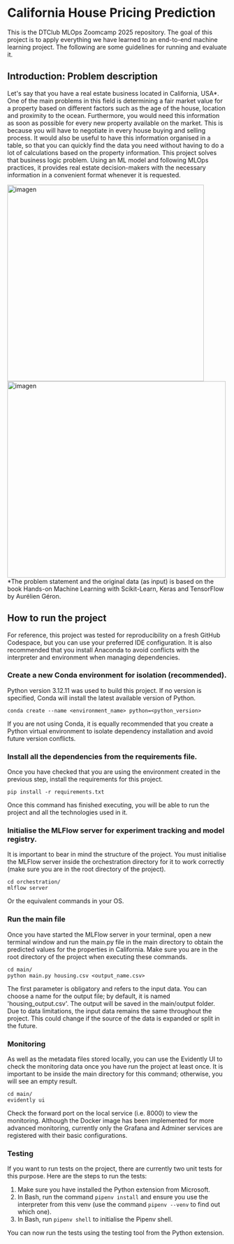 # California House Pricing Prediction
This is the DTClub MLOps Zoomcamp 2025 repository. The goal of this project is to apply everything we have learned to an end-to-end machine learning project. The following are some guidelines for running and evaluate it.
## Introduction: Problem description
Let's say that you have a real estate business located in California, USA*. One of the main problems in this field is determining a fair market value for a property based on different factors such as the age of the house, location and proximity to the ocean. 
Furthermore, you would need this information as soon as possible for every new property available on the market. This is because you will have to negotiate in every house buying and selling process. 
It would also be useful to have this information organised in a table, so that you can quickly find the data you need without having to do a lot of calculations based on the property information.
This project solves that business logic problem. Using an ML model and following MLOps practices, it provides real estate decision-makers with the necessary information in a convenient format whenever it is requested.
<div>
  <img width="450" height="450" alt="imagen" src="https://github.com/user-attachments/assets/4f2de027-ac88-4830-9df3-b02c6a0685c3"/>
  <img width="500" height="450" alt="imagen" src="https://github.com/user-attachments/assets/0fb85c8c-c477-4e63-a5f0-4c4c352f0360"/>
</div>
*The problem statement and the original data (as input) is based on the book Hands-on Machine Learning with Scikit-Learn, Keras and TensorFlow by Aurélien Géron.

## How to run the project
For reference, this project was tested for reproducibility on a fresh GitHub Codespace, but you can use your preferred IDE configuration.
It is also recommended that you install Anaconda to avoid conflicts with the interpreter and environment when managing dependencies.
### Create a new Conda environment for isolation (recommended).
Python version 3.12.11 was used to build this project. If no version is specified, Conda will install the latest available version of Python. 
```
conda create --name <environment_name> python=<python_version>
```
If you are not using Conda, it is equally recommended that you create a Python virtual environment to isolate dependency installation and avoid future version conflicts.
### Install all the dependencies from the requirements file.
Once you have checked that you are using the environment created in the previous step, install the requirements for this project.
```
pip install -r requirements.txt
```
Once this command has finished executing, you will be able to run the project and all the technologies used in it.
### Initialise the MLFlow server for experiment tracking and model registry.
It is important to bear in mind the structure of the project. You must initialise the MLFlow server inside the orchestration directory for it to work correctly (make sure you are in the root directory of the project).
```
cd orchestration/
mlflow server
```
Or the equivalent commands in your OS.
### Run the main file
Once you have started the MLFlow server in your terminal, open a new terminal window and run the main.py file in the main directory to obtain the predicted values for the properties in California. Make sure you are in the root directory of the project when executing these commands.
```
cd main/
python main.py housing.csv <output_name.csv>
```
The first parameter is obligatory and refers to the input data. You can choose a name for the output file; by default, it is named 'housing_output.csv'. The output will be saved in the main/output folder. Due to data limitations, the input data remains the same throughout the project. This could change if the source of the data is expanded or split in the future.
### Monitoring
As well as the metadata files stored locally, you can use the Evidently UI to check the monitoring data once you have run the project at least once. It is important to be inside the main directory for this command; otherwise, you will see an empty result.
```
cd main/
evidently ui
```
Check the forward port on the local service (i.e. 8000) to view the monitoring. Although the Docker image has been implemented for more advanced monitoring, currently only the Grafana and Adminer services are registered with their basic configurations.
### Testing
If you want to run tests on the project, there are currently two unit tests for this purpose. Here are the steps to run the tests:
  1. Make sure you have installed the Python extension from Microsoft.
  2. In Bash, run the command `pipenv install` and ensure you use the interpreter from this venv (use the command `pipenv --venv` to find out which one).
  3. In Bash, run `pipenv shell` to initialise the Pipenv shell.

You can now run the tests using the testing tool from the Python extension.

